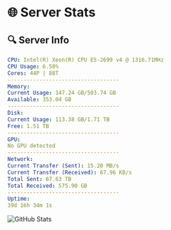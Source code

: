 # 🌐 Server Stats
## 🔍 Server Info
```yaml
CPU: Intel(R) Xeon(R) CPU E5-2699 v4 @ 1316.71MHz
CPU Usage: 6.50%
Cores: 44P | 88T
-----------------------------------
Memory:
Current Usage: 147.24 GB/503.74 GB
Available: 353.04 GB
-----------------------------------
Disk:
Current Usage: 113.38 GB/1.71 TB
Free: 1.51 TB
-----------------------------------
GPU:
No GPU detected
-----------------------------------
Network:
Current Transfer (Sent): 15.20 MB/s
Current Transfer (Received): 67.96 KB/s
Total Sent: 67.63 TB
Total Received: 575.90 GB
-----------------------------------
Uptime:
39d 16h 34m 1s
```
![GitHub Stats](https://img.shields.io/badge/Updated-2025-04-16_13:56:50-blue)